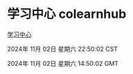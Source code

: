 # 学习中心 colearnhub
[学习中心](http://219.139.197.74:56308/colearnhub/)

2024年 11月 02日 星期六 22:50:02 CST

2024年 11月 02日 星期六 14:50:02 GMT
